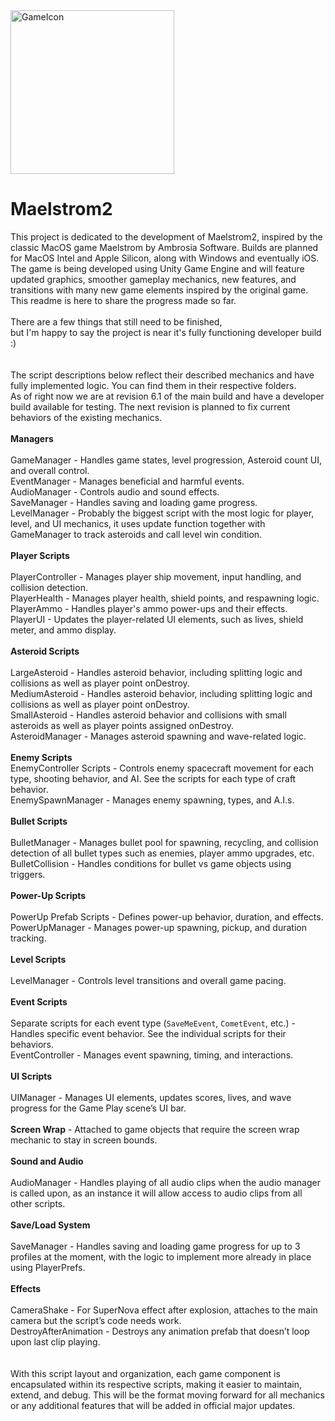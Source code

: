 
<img width="262" alt="GameIcon" src="https://github.com/jackandcarter/Maelstrom2/assets/131922119/e0db474a-305b-4e98-9ae8-0b76d7da7c0a">

# Maelstrom2

This project is dedicated to the development of Maelstrom2, inspired by the classic MacOS game Maelstrom by Ambrosia Software. 
Builds are planned for MacOS Intel and Apple Silicon, along with Windows and eventually iOS. The game is being developed using Unity Game Engine and will feature updated graphics, smoother gameplay mechanics, new features, and transitions with many new game elements inspired by the original game. This readme is here to share the progress made so far.
<BR>
<BR>
There are a few things that still need to be finished, <BR>but I'm happy to say the project is near it's fully functioning developer build :)
<br>
<BR>
<BR> The script descriptions below reflect their described mechanics and have fully implemented logic. You can find them in their respective folders.<BR>
As of right now we are at revision 6.1 of the main build and have a developer build available for testing. The next revision is planned to fix current behaviors of the existing mechanics.
<BR><BR>
**Managers**<BR><BR>
     GameManager - Handles game states, level progression, Asteroid count UI, and overall control.<BR>
     EventManager - Manages beneficial and harmful events.<BR>
     AudioManager - Controls audio and sound effects.<BR>
     SaveManager - Handles saving and loading game progress.<BR>
     LevelManager - Probably the biggest script with the most logic for player, level, and UI mechanics, it uses update function together with GameManager to track asteroids and call level win condition.
<BR><BR>
**Player Scripts**<BR><BR>
   PlayerController - Manages player ship movement, input handling, and collision detection.<BR>
   PlayerHealth - Manages player health, shield points, and respawning logic.<BR>
   PlayerAmmo - Handles player's ammo power-ups and their effects.<BR>
   PlayerUI - Updates the player-related UI elements, such as lives, shield meter, and ammo display.<BR>
<BR>
**Asteroid Scripts**<BR><BR>
   LargeAsteroid - Handles asteroid behavior, including splitting logic and collisions as well as player point onDestroy.<BR>
   MediumAsteroid - Handles asteroid behavior, including splitting logic and collisions as well as player point onDestroy.<BR>
   SmallAsteroid - Handles asteroid behavior and collisions with small asteroids as well as player points assigned onDestroy.<BR>
   AsteroidManager - Manages asteroid spawning and wave-related logic.<BR>
<BR>
**Enemy Scripts**<BR>
   EnemyController Scripts - Controls enemy spacecraft movement for each type, shooting behavior, and AI. See the scripts for each type of craft behavior.<BR>
   EnemySpawnManager - Manages enemy spawning, types, and A.I.s.<BR>
<BR>
**Bullet Scripts**<BR><BR>
   BulletManager - Manages bullet pool for spawning, recycling, and collision detection of all bullet types such as enemies, player ammo upgrades, etc.<BR>
   BulletCollision - Handles conditions for bullet vs game objects using triggers.<BR>
<BR>
**Power-Up Scripts**<BR><BR>
   PowerUp Prefab Scripts - Defines power-up behavior, duration, and effects.<BR>
   PowerUpManager - Manages power-up spawning, pickup, and duration tracking.<BR>
<BR>
**Level Scripts**<BR><BR>
   LevelManager - Controls level transitions and overall game pacing.<BR>
<BR>
**Event Scripts**<BR><BR>
   Separate scripts for each event type (`SaveMeEvent`, `CometEvent`, etc.) - Handles specific event behavior. See the individual scripts for their behaviors.<BR>
   EventController - Manages event spawning, timing, and interactions.<BR>
<BR>
**UI Scripts**<BR><BR>
   UIManager - Manages UI elements, updates scores, lives, and wave progress for the Game Play scene’s UI bar.<BR>
  <BR>
**Screen Wrap** - Attached to game objects that require the screen wrap mechanic to stay in screen bounds.<BR>
<BR>
**Sound and Audio**<BR><BR>
    AudioManager - Handles playing of all audio clips when the audio manager is called upon, as an instance it will allow access to audio clips from all other scripts.<BR>
<BR>
**Save/Load System**<BR><BR>
    SaveManager - Handles saving and loading game progress for up to 3 profiles at the moment, with the logic to implement more already in place using PlayerPrefs.<BR>
<BR>
**Effects**<BR><BR>
    CameraShake - For SuperNova effect after explosion, attaches to the main camera but the script’s code needs work.<BR>
    DestroyAfterAnimation - Destroys any animation prefab that doesn’t loop upon last clip playing.<BR>
<BR>
<BR>
With this script layout and organization, each game component is encapsulated within its respective scripts, making it easier to maintain, extend, and debug. This will be the format moving forward for all mechanics or any additional features that will be added in official major updates.<BR>
<BR>
